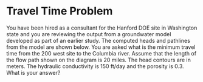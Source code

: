 # Travel Time Problem

You have been hired as a consultant for 
the Hanford DOE site in Washington state 
and you are reviewing the output from a 
groundwater model developed as part of an 
earlier study. The computed heads and 
pathlines from the model are shown below. 
You are asked what is the minimum travel 
time from the 200 west site to the Columbia 
river. Assume that the length of the flow 
path shown on the diagram is 20 miles. The 
head contours are in meters. The hydraulic 
conductivity is 150 ft/day and the porosity 
is 0.3. What is your answer?